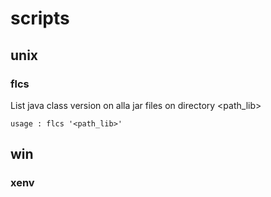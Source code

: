 # scripts
## unix
### flcs
List java class version on alla jar files on directory <path_lib> 
```
usage : flcs '<path_lib>'
```
## win
### xenv

